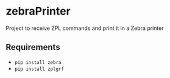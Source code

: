 # zebraPrinter
Project to receive ZPL commands and print it in a Zebra printer

<h2>Requirements</h2>
<ul>
  <li><code>pip install zebra</code></li>
  <li><code>pip install zplgrf</code></li>
</ul>
